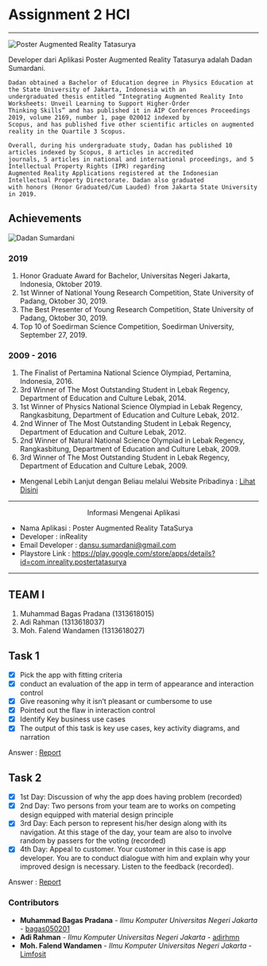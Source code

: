 # Assignment 2 HCI 
- - - -
![Poster Augmented Reality Tatasurya](https://github.com/bagas050201/Assignment-Interaksi-Manusia-dan-Komputer-113/blob/hw2/Task%201%20Report/Poster%20Augmented%20Reality%20Tatatsurya.PNG)

Developer dari Aplikasi Poster Augmented Reality Tatasurya adalah Dadan Sumardani.

    Dadan obtained a Bachelor of Education degree in Physics Education at the State University of Jakarta, Indonesia with an 
    undergraduated thesis entitled “Integrating Augmented Reality Into Worksheets: Unveil Learning to Support Higher-Order 
    Thinking Skills” and has published it in AIP Conferences Proceedings 2019, volume 2169, number 1, page 020012 indexed by 
    Scopus, and has published five other scientific articles on augmented reality in the Quartile 3 Scopus.

    Overall, during his undergraduate study, Dadan has published 10 articles indexed by Scopus, 8 articles in accredited 
    journals, 5 articles in national and international proceedings, and 5 Intellectual Property Rights (IPR) regarding 
    Augmented Reality Applications registered at the Indonesian Intellectual Property Directorate. Dadan also graduated 
    with honors (Honor Graduated/Cum Lauded) from Jakarta State University in 2019.

## Achievements ##
![Dadan Sumardani](https://dadansumardani.files.wordpress.com/2020/05/20190424_123400-e1589148164299.jpg?w=1024)

### 2019 ###
1. Honor Graduate Award for Bachelor, Universitas Negeri Jakarta, Indonesia, Oktober 2019.
2. 1st Winner of National Young Research Competition, State University of Padang, Oktober 30, 2019.
3. The Best Presenter of Young Research Competition, State University of Padang, Oktober 30, 2019.
4. Top 10 of Soedirman Science Competition, Soedirman University, September 27, 2019.

### 2009 - 2016 ###
1. The Finalist of Pertamina National Science Olympiad, Pertamina, Indonesia, 2016.
2. 3rd Winner of The Most Outstanding Student in Lebak Regency, Department of Education and Culture Lebak, 2014.
3. 1st Winner of Physics National Science Olympiad in Lebak Regency, Rangkasbitung, Department of Education and Culture Lebak, 2012.
4. 2nd Winner of The Most Outstanding Student in Lebak Regency, Department of Education and Culture Lebak, 2012.
5. 2nd Winner of Natural National Science Olympiad in Lebak Regency, Rangkasbitung, Department of Education and Culture Lebak, 2009.
6. 3rd Winner of The Most Outstanding Student in Lebak Regency, Department of Education and Culture Lebak, 2009.

* Mengenal Lebih Lanjut dengan Beliau melalui Website Pribadinya : [Lihat Disini](https://dadansumardani.wordpress.com/tentang/)
- - - -
<p align="center">
  Informasi Mengenai Aplikasi
  <br>
</p>

* Nama Aplikasi    : Poster Augmented Reality TataSurya
* Developer        : inReality
* Email Developer  : dansu.sumardani@gmail.com
* Playstore Link   : https://play.google.com/store/apps/details?id=com.inreality.postertatasurya

- - - - 

## TEAM I ##

  1. Muhammad Bagas Pradana (1313618015)
  2. Adi Rahman (1313618037)
  3. Moh. Falend Wandamen (1313618027)

## Task 1 ##

- [x] Pick the app with fitting criteria
- [x] conduct an evaluation of the app in term of appearance and interaction control
- [x] Give reasoning why it isn’t pleasant or cumbersome to use
- [x] Pointed out the flaw in interaction control
- [x] Identify Key business use cases
- [x] The output of this task is key use cases, key activity diagrams, and narration

Answer : [Report](https://github.com/bagas050201/Assignment-Interaksi-Manusia-dan-Komputer-113/tree/hw2/Task%201%20Report)

## Task 2 ##

- [x] 1st Day: Discussion of why the app does having problem (recorded)
- [x] 2nd Day: Two persons from your team are to works on competing design equipped with material design principle
- [x] 3rd Day: Each person to represent his/her design along with its navigation. At this stage of the day, your team are also to involve random by passers for the voting (recorded)
- [x] 4th Day: Appeal to customer. Your customer in this case is app developer. You are to conduct dialogue with him and explain why your improved design is necessary. Listen to the feedback (recorded). 

Answer : [Report](https://github.com/bagas050201/Assignment-Interaksi-Manusia-dan-Komputer-113/tree/hw2/Task%202%20Report)


### Contributors ###

* **Muhammad Bagas Pradana** - *Ilmu Komputer Universitas Negeri Jakarta* - [bagas050201](https://github.com/bagas050201)
* **Adi Rahman** - *Ilmu Komputer Universitas Negeri Jakarta* - [adirhmn](https://github.com/adirhmn)
* **Moh. Falend Wandamen** - *Ilmu Komputer Universitas Negeri Jakarta* - [Limfosit](https://github.com/Limfosit)
